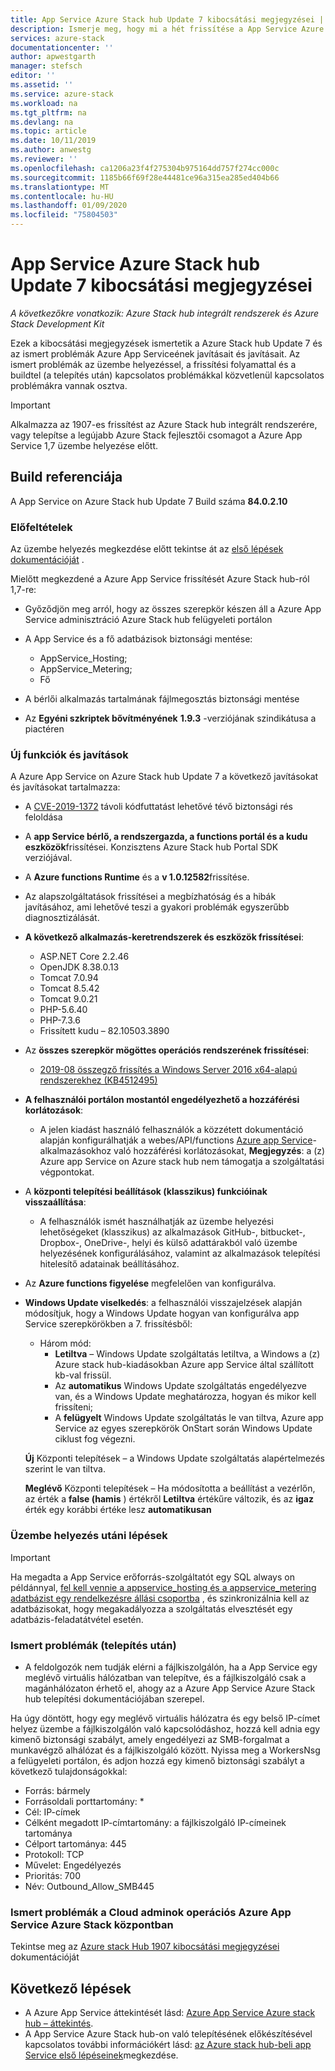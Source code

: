 ```yaml
---
title: App Service Azure Stack hub Update 7 kibocsátási megjegyzései | Microsoft Docs
description: Ismerje meg, hogy mi a hét frissítése a App Service Azure Stack hub-on, az ismert problémákról, valamint a frissítés letöltésének módjáról.
services: azure-stack
documentationcenter: ''
author: apwestgarth
manager: stefsch
editor: ''
ms.assetid: ''
ms.service: azure-stack
ms.workload: na
ms.tgt_pltfrm: na
ms.devlang: na
ms.topic: article
ms.date: 10/11/2019
ms.author: anwestg
ms.reviewer: ''
ms.openlocfilehash: ca1206a23f4f275304b975164dd757f274cc000c
ms.sourcegitcommit: 1185b66f69f28e44481ce96a315ea285ed404b66
ms.translationtype: MT
ms.contentlocale: hu-HU
ms.lasthandoff: 01/09/2020
ms.locfileid: "75804503"
---
```

# <a name="app-service-on-azure-stack-hub-update-7-release-notes"></a>App Service Azure Stack hub Update 7 kibocsátási megjegyzései

*A következőkre vonatkozik: Azure Stack hub integrált rendszerek és Azure Stack Development Kit*

Ezek a kibocsátási megjegyzések ismertetik a Azure Stack hub Update 7 és az ismert problémák Azure App Serviceének javításait és javításait. Az ismert problémák az üzembe helyezéssel, a frissítési folyamattal és a buildtel (a telepítés után) kapcsolatos problémákkal közvetlenül kapcsolatos problémákra vannak osztva.

> [!IMPORTANT]
> Alkalmazza az 1907-es frissítést az Azure Stack hub integrált rendszerére, vagy telepítse a legújabb Azure Stack fejlesztői csomagot a Azure App Service 1,7 üzembe helyezése előtt.


## <a name="build-reference"></a>Build referenciája

A App Service on Azure Stack hub Update 7 Build száma **84.0.2.10**

### <a name="prerequisites"></a>Előfeltételek

Az üzembe helyezés megkezdése előtt tekintse át az [első lépések dokumentációját](azure-stack-app-service-before-you-get-started.md) .

Mielőtt megkezdené a Azure App Service frissítését Azure Stack hub-ról 1,7-re:

- Győződjön meg arról, hogy az összes szerepkör készen áll a Azure App Service adminisztráció Azure Stack hub felügyeleti portálon

- A App Service és a fő adatbázisok biztonsági mentése:
  - AppService_Hosting;
  - AppService_Metering;
  - Fő

- A bérlői alkalmazás tartalmának fájlmegosztás biztonsági mentése

- Az **Egyéni szkriptek bővítményének** **1.9.3** -verziójának szindikátusa a piactéren

### <a name="new-features-and-fixes"></a>Új funkciók és javítások

A Azure App Service on Azure Stack hub Update 7 a következő javításokat és javításokat tartalmazza:

- A [CVE-2019-1372](https://portal.msrc.microsoft.com/en-US/security-guidance/advisory/CVE-2019-1372) távoli kódfuttatást lehetővé tévő biztonsági rés feloldása

- A **app Service bérlő, a rendszergazda, a functions portál és a kudu eszközök**frissítései. Konzisztens Azure Stack hub Portal SDK verziójával.

- A **Azure functions Runtime** és a **v 1.0.12582**frissítése.

- Az alapszolgáltatások frissítései a megbízhatóság és a hibák javításához, ami lehetővé teszi a gyakori problémák egyszerűbb diagnosztizálását.

- **A következő alkalmazás-keretrendszerek és eszközök frissítései**:
  - ASP.NET Core 2.2.46
  - OpenJDK 8.38.0.13
  - Tomcat 7.0.94
  - Tomcat 8.5.42
  - Tomcat 9.0.21
  - PHP-5.6.40
  - PHP-7.3.6
  - Frissített kudu – 82.10503.3890

- Az **összes szerepkör mögöttes operációs rendszerének frissítései**:
  - [2019-08 összegző frissítés a Windows Server 2016 x64-alapú rendszerekhez (KB4512495)](https://support.microsoft.com/help/4512495)

- **A felhasználói portálon mostantól engedélyezhető a hozzáférési korlátozások**:
  - A jelen kiadást használó felhasználók a közzétett dokumentáció alapján konfigurálhatják a webes/API/functions [Azure app Service](https://docs.microsoft.com/azure/app-service/app-service-ip-restrictions)-alkalmazásokhoz való hozzáférési korlátozásokat, **Megjegyzés**: a (z) Azure app Service on Azure stack hub nem támogatja a szolgáltatási végpontokat.

- A **központi telepítési beállítások (klasszikus) funkcióinak visszaállítása**:
  - A felhasználók ismét használhatják az üzembe helyezési lehetőségeket (klasszikus) az alkalmazások GitHub-, bitbucket-, Dropbox-, OneDrive-, helyi és külső adattárakból való üzembe helyezésének konfigurálásához, valamint az alkalmazások telepítési hitelesítő adatainak beállításához.

- Az **Azure functions figyelése** megfelelően van konfigurálva.

- **Windows Update viselkedés**: a felhasználói visszajelzések alapján módosítjuk, hogy a Windows Update hogyan van konfigurálva app Service szerepkörökben a 7. frissítésből:
  - Három mód:
    - **Letiltva** – Windows Update szolgáltatás letiltva, a Windows a (z) Azure stack hub-kiadásokban Azure app Service által szállított kb-val frissül.
    - Az **automatikus** Windows Update szolgáltatás engedélyezve van, és a Windows Update meghatározza, hogyan és mikor kell frissíteni;
    - A **felügyelt** Windows Update szolgáltatás le van tiltva, Azure app Service az egyes szerepkörök OnStart során Windows Update ciklust fog végezni.

  **Új** Központi telepítések – a Windows Update szolgáltatás alapértelmezés szerint le van tiltva.

  **Meglévő** Központi telepítések – Ha módosította a beállítást a vezérlőn, az érték a **false (hamis** ) értékről **Letiltva** értékűre változik, és az **igaz** érték egy korábbi értéke lesz **automatikusan**

### <a name="post-deployment-steps"></a>Üzembe helyezés utáni lépések

> [!IMPORTANT]
> Ha megadta a App Service erőforrás-szolgáltatót egy SQL always on példánnyal, [fel kell vennie a appservice_hosting és a appservice_metering adatbázist egy rendelkezésre állási csoportba](https://docs.microsoft.com/sql/database-engine/availability-groups/windows/availability-group-add-a-database) , és szinkronizálnia kell az adatbázisokat, hogy megakadályozza a szolgáltatás elvesztését egy adatbázis-feladatátvétel esetén.

### <a name="known-issues-post-installation"></a>Ismert problémák (telepítés után)

- A feldolgozók nem tudják elérni a fájlkiszolgálón, ha a App Service egy meglévő virtuális hálózatban van telepítve, és a fájlkiszolgáló csak a magánhálózaton érhető el, ahogy az a Azure App Service Azure Stack hub telepítési dokumentációjában szerepel.

Ha úgy döntött, hogy egy meglévő virtuális hálózatra és egy belső IP-címet helyez üzembe a fájlkiszolgálón való kapcsolódáshoz, hozzá kell adnia egy kimenő biztonsági szabályt, amely engedélyezi az SMB-forgalmat a munkavégző alhálózat és a fájlkiszolgáló között. Nyissa meg a WorkersNsg a felügyeleti portálon, és adjon hozzá egy kimenő biztonsági szabályt a következő tulajdonságokkal:
 * Forrás: bármely
 * Forrásoldali porttartomány: *
 * Cél: IP-címek
 * Célként megadott IP-címtartomány: a fájlkiszolgáló IP-címeinek tartománya
 * Célport tartománya: 445
 * Protokoll: TCP
 * Művelet: Engedélyezés
 * Prioritás: 700
 * Név: Outbound_Allow_SMB445

### <a name="known-issues-for-cloud-admins-operating-azure-app-service-on-azure-stack-hub"></a>Ismert problémák a Cloud adminok operációs Azure App Service Azure Stack központban

Tekintse meg az [Azure stack Hub 1907 kibocsátási megjegyzései](azure-stack-release-notes-1907.md) dokumentációját

## <a name="next-steps"></a>Következő lépések

- A Azure App Service áttekintését lásd: [Azure App Service Azure stack hub – áttekintés](azure-stack-app-service-overview.md).
- A App Service Azure Stack hub-on való telepítésének előkészítésével kapcsolatos további információkért lásd: [az Azure stack hub-beli app Service első lépéseinek](azure-stack-app-service-before-you-get-started.md)megkezdése.

